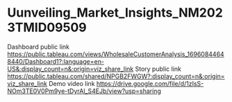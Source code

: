 # Uunveiling_Market_Insights_NM2023TMID09509

Dashboard public link https://public.tableau.com/views/WholesaleCustomerAnalysis_16960844648440/Dashboard1?:language=en-US&:display_count=n&:origin=viz_share_link
Story public link https://public.tableau.com/shared/NPGB2FWGW?:display_count=n&:origin=viz_share_link
Demo video link https://drive.google.com/file/d/1zIsS-NOm3TE0V0Pm9ye-tDyrAl_S4EJb/view?usp=sharing
